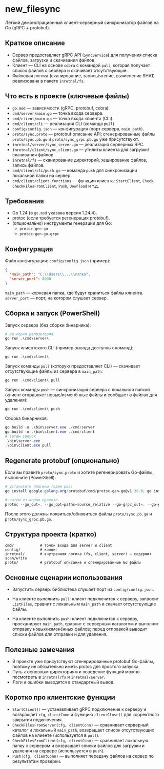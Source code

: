 # new_filesync

Лёгкий демонстрационный клиент-серверный синхронизатор файлов на Go (gRPC + protobuf).

## Краткое описание

- Сервер предоставляет gRPC API (`SyncService`) для получения списка файлов, загрузки и скачивания файлов.
- Клиент — CLI на основе `cobra` с командой `pull`, которая получает список файлов с сервера и скачивает отсутствующие.
- Файловая логика (сканирование, запись/чтение, вычисление SHA1) реализована в пакете `inretnal/fs`.

## Что есть в проекте (ключевые файлы)

- `go.mod` — зависимости (gRPC, protobuf, cobra).
- `cmd/server/main.go` — точка входа сервера.
- `cmd/client/main.go` — точка входа клиента (CLI).
- `cmd/client/cli` — реализация CLI (команда `pull`).
- `config/config.json` — конфигурация (порт сервера, `main_path`).
- `proto/sync.proto` — protobuf описание API; сгенерированные файлы `proto/sync.pb.go` и `proto/sync_grpc.pb.go` уже присутствуют.
- `inretnal/server/sync_server.go` — реализация серверных RPC.
- `inretnal/client/sync_client.go` — утилиты клиента для загрузки/скачивания файлов.
- `inretnal/fs` — сканирование директорий, хеширование файлов, запись файлов.
 - `cmd/client/cli/push.go` — команда `push` для синхронизации локальной папки на сервер.
 - `cmd/client/client_functions` — функции клиента: `StartClient`, `Check`, `CheckFilesFromClient`, `Push`, `Download` и т.д.

## Требования

- Go 1.24 (в `go.mod` указана версия 1.24.4).
- protoc (если требуется регенерация protobuf).
- (опционально) инструменты генерации для Go:
  - `protoc-gen-go`
  - `protoc-gen-go-grpc`

## Конфигурация

Файл конфигурации: `config/config.json` (пример):

```json
{
  "main_path": "C:\\Users\\...\\папка",
  "server_port": 8000
}
```

`main_path` — корневая папка, где будут храниться файлы клиента.
`server_port` — порт, на котором слушает сервер.

## Сборка и запуск (PowerShell)

Запуск сервера (без сборки бинарника):

```powershell
# из корня репозитория
go run .\cmd\server\
```

Запуск клиентского CLI (пример вывода доступных команд):

```powershell
go run .\cmd\client\
```

Запуск команды `pull` (которую предоставляет CLI) — скачивает отсутствующие файлы из сервера в `main_path`:

```powershell
go run .\cmd\client\ pull
```

Запуск команды `push` — синхронизация сервера с локальной папкой (клиент отправляет новые/изменённые файлы и сообщает о файлах для удаления):

```powershell
go run .\cmd\client\ push
```

Сборка бинарников:

```powershell
go build -o .\bin\server.exe ./cmd/server
go build -o .\bin\client.exe ./cmd/client
# затем запуск
.\bin\server.exe
.\bin\client.exe pull
```

## Regenerate protobuf (опционально)

Если вы правите `proto/sync.proto` и хотите регенерировать Go-файлы, выполните (PowerShell):

```powershell
# установите плагины (один раз)
go install google.golang.org/protobuf/cmd/protoc-gen-go@v1.36.8; go install google.golang.org/grpc/cmd/protoc-gen-go-grpc@v1.2.0

# затем из корня проекта
protoc --go_out=. --go_opt=paths=source_relative --go-grpc_out=. --go-grpc_opt=paths=source_relative proto\sync.proto
```

После этого должны появиться/обновиться файлы `proto/sync.pb.go` и `proto/sync_grpc.pb.go`.

## Структура проекта (кратко)

```
cmd/            # точки входа для server и client
config/         # конфиг
inretnal/       # внутренняя логика (fs, client, server) — содержит scan/write
proto/          # protobuf описание и сгенерированные Go файлы
```

## Основные сценарии использования

- Запустить сервер: библиотека слушает порт из `config/config.json`.
- На клиенте выполнить `pull`: клиент подключится к серверу, запросит `ListFiles`, сравнит с локальным `main_path` и скачает отсутствующие файлы.

- На клиенте выполнить `push`: клиент подключится к серверу, просканирует `main_path`, сравнит с серверным каталогом и выполнит отправку новых/изменённых файлов; перед отправкой выводит списки файлов для отправки и для удаления.

## Полезные замечания

- В проекте уже присутствуют сгенерированные protobuf Go-файлы, поэтому не обязательно иметь protoc для простого запуска.
- Путь к основным директориям и поведение функций можно посмотреть в `inretnal/fs` и `inretnal/server`.
- Логи и ошибки выводятся в стандартный вывод.

## Коротко про клиентские функции

- `StartClient()` — устанавливает gRPC подключение к серверу и возвращает `cfg`, `clientConn` и функцию `clientClose()` для корректного закрытия подключения.
- `CheckFilesFromServer(cfg, clientConn)` — сравнивает серверный каталог и локальный `main_path`, возвращает список отсутствующих файлов на клиенте (используется в `pull`).
- `CheckFilesFromClient(cfg, clientConn)` — сравнивает локальную папку с сервером и возвращает списки файлов для загрузки и удаления на сервере (используется в `push`).
- `Push(cfg, clientConn)` — выполняет передачу файлов на сервер по результатам проверки.